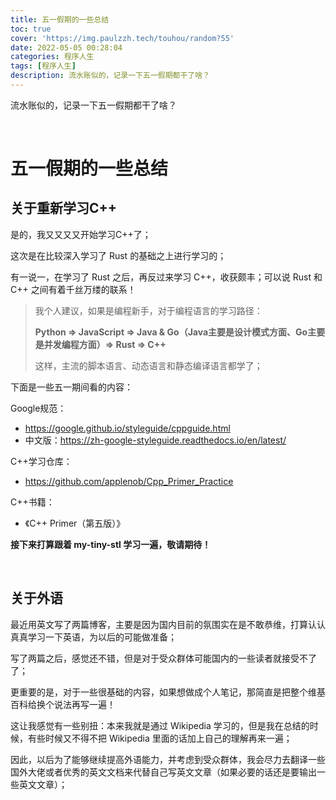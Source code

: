```yaml
---
title: 五一假期的一些总结
toc: true
cover: 'https://img.paulzzh.tech/touhou/random?55'
date: 2022-05-05 00:28:04
categories: 程序人生
tags: [程序人生]
description: 流水账似的，记录一下五一假期都干了啥？
---
```


流水账似的，记录一下五一假期都干了啥？

<br/>

<!--more-->

# **五一假期的一些总结**

## **关于重新学习C++**

是的，我又又又又开始学习C++了；

这次是在比较深入学习了 Rust 的基础之上进行学习的；

有一说一，在学习了 Rust 之后，再反过来学习 C++，收获颇丰；可以说 Rust 和 C++ 之间有着千丝万缕的联系！

>   我个人建议，如果是编程新手，对于编程语言的学习路径：
>
>   **Python => JavaScript => Java & Go（Java主要是设计模式方面、Go主要是并发编程方面）=> Rust => C++**
>
>   这样，主流的脚本语言、动态语言和静态编译语言都学了；

下面是一些五一期间看的内容：

Google规范：

-   https://google.github.io/styleguide/cppguide.html
-   中文版：https://zh-google-styleguide.readthedocs.io/en/latest/

C++学习仓库：

-   https://github.com/applenob/Cpp_Primer_Practice

C++书籍：

-   《C++ Primer（第五版）》

**接下来打算跟着 my-tiny-stl 学习一遍，敬请期待！**

<br/>

## **关于外语**

最近用英文写了两篇博客，主要是因为国内目前的氛围实在是不敢恭维，打算认认真真学习一下英语，为以后的可能做准备；

写了两篇之后，感觉还不错，但是对于受众群体可能国内的一些读者就接受不了了；

更重要的是，对于一些很基础的内容，如果想做成个人笔记，那简直是把整个维基百科给换个说法再写一遍！

这让我感觉有一些别扭：本来我就是通过 Wikipedia 学习的，但是我在总结的时候，有些时候又不得不把 Wikipedia 里面的话加上自己的理解再来一遍；

因此，以后为了能够继续提高外语能力，并考虑到受众群体，我会尽力去翻译一些国外大佬或者优秀的英文文档来代替自己写英文文章（如果必要的话还是要输出一些英文文章）；

<br/>
